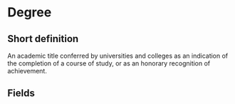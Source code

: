 # Degree
## Short definition
An academic title conferred by universities and colleges as an indication of the completion of a course of study, or as an honorary recognition of achievement.
## Fields
